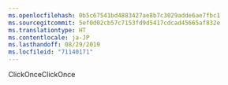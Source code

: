 ```yaml
---
ms.openlocfilehash: 0b5c67541bd4883427ae8b7c3029adde6ae7fbc1
ms.sourcegitcommit: 5ef0d02cb57c7153fd9d5417cdcad45665af832e
ms.translationtype: HT
ms.contentlocale: ja-JP
ms.lasthandoff: 08/29/2019
ms.locfileid: "71140171"
---
```

<span data-ttu-id="79bab-101">ClickOnce</span><span class="sxs-lookup"><span data-stu-id="79bab-101">ClickOnce</span></span>